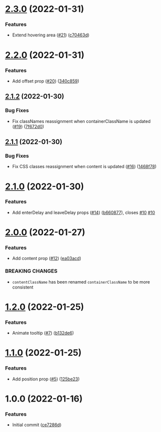 # [2.3.0](https://github.com/untemps/svelte-use-tooltip/compare/v2.2.0...v2.3.0) (2022-01-31)


### Features

* Extend hovering area ([#21](https://github.com/untemps/svelte-use-tooltip/issues/21)) ([c70463d](https://github.com/untemps/svelte-use-tooltip/commit/c70463db44cacd63de7bf283d590826cfec4df24))

# [2.2.0](https://github.com/untemps/svelte-use-tooltip/compare/v2.1.2...v2.2.0) (2022-01-31)


### Features

* Add offset prop ([#20](https://github.com/untemps/svelte-use-tooltip/issues/20)) ([340c859](https://github.com/untemps/svelte-use-tooltip/commit/340c85902ca1c616fe20706784219dd9f315659c))

## [2.1.2](https://github.com/untemps/svelte-use-tooltip/compare/v2.1.1...v2.1.2) (2022-01-30)


### Bug Fixes

* Fix classNames reassignment when containerClassName is updated ([#19](https://github.com/untemps/svelte-use-tooltip/issues/19)) ([7f672d0](https://github.com/untemps/svelte-use-tooltip/commit/7f672d0f296ae2618054f425fccf0aabebd54da7))

## [2.1.1](https://github.com/untemps/svelte-use-tooltip/compare/v2.1.0...v2.1.1) (2022-01-30)


### Bug Fixes

* Fix CSS classes reassignment when content is updated ([#16](https://github.com/untemps/svelte-use-tooltip/issues/16)) ([1468f78](https://github.com/untemps/svelte-use-tooltip/commit/1468f788928e68b02d45ef95e525762bf9e826b0))

# [2.1.0](https://github.com/untemps/svelte-use-tooltip/compare/v2.0.0...v2.1.0) (2022-01-30)


### Features

* Add enterDelay and leaveDelay props ([#14](https://github.com/untemps/svelte-use-tooltip/issues/14)) ([b660877](https://github.com/untemps/svelte-use-tooltip/commit/b660877b0d59b7f3a3f4a142feb6e6eeadf7b817)), closes [#10](https://github.com/untemps/svelte-use-tooltip/issues/10) [#10](https://github.com/untemps/svelte-use-tooltip/issues/10)

# [2.0.0](https://github.com/untemps/svelte-use-tooltip/compare/v1.2.0...v2.0.0) (2022-01-27)


### Features

* Add content prop ([#12](https://github.com/untemps/svelte-use-tooltip/issues/12)) ([ea03acd](https://github.com/untemps/svelte-use-tooltip/commit/ea03acd63a97da5863f101f64d9600bddbb0fc8e))


### BREAKING CHANGES

* `contentClassName` has been renamed `containerClassName` to be more consistent

# [1.2.0](https://github.com/untemps/svelte-use-tooltip/compare/v1.1.0...v1.2.0) (2022-01-25)


### Features

* Animate tooltip ([#7](https://github.com/untemps/svelte-use-tooltip/issues/7)) ([b132de6](https://github.com/untemps/svelte-use-tooltip/commit/b132de6e306c7a16b5b104bb028b066c4227ac7a))

# [1.1.0](https://github.com/untemps/svelte-use-tooltip/compare/v1.0.0...v1.1.0) (2022-01-25)


### Features

* Add position prop ([#5](https://github.com/untemps/svelte-use-tooltip/issues/5)) ([125be23](https://github.com/untemps/svelte-use-tooltip/commit/125be23343a342f4974e35419ace036709ae1eb7))

# 1.0.0 (2022-01-16)


### Features

* Initial commit ([ce7286d](https://github.com/untemps/svelte-use-tooltip/commit/ce7286d50a19c88ad3010a7e114870d13a04ad62))
